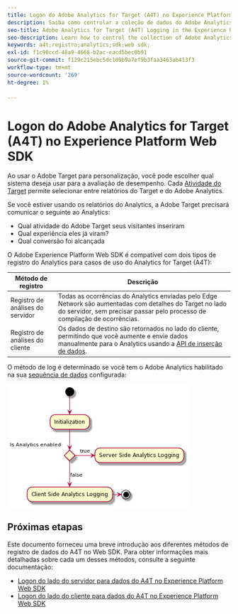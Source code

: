 ```yaml
---
title: Logon do Adobe Analytics for Target (A4T) no Experience Platform Web SDK
description: Saiba como controlar a coleção de dados do Adobe Analytics for Target (A4T) usando o Experience Platform Web SDK.
seo-title: Adobe Analytics for Target (A4T) Logging in the Experience Platform Web SDK
seo-description: Learn how to control the collection of Adobe Analytics for Target (A4T) data using the Experience Platform Web SDK.
keywords: a4t;registro;analytics;sdk;web sdk;
exl-id: f1c90ccd-48a9-4668-b2ac-eacd5bec0b91
source-git-commit: f129c215ebc5dc169b9a7ef9b3faa3463ab413f3
workflow-type: tm+mt
source-wordcount: '269'
ht-degree: 1%

---
```


# Logon do Adobe Analytics for Target (A4T) no Experience Platform Web SDK

Ao usar o Adobe Target para personalização, você pode escolher qual sistema deseja usar para a avaliação de desempenho. Cada [Atividade do Target](https://experienceleague.adobe.com/docs/target/using/activities/target-activities-guide.html?lang=pt-BR) permite selecionar entre relatórios do Target e do Adobe Analytics.

Se você estiver usando os relatórios do Analytics, a Adobe Target precisará comunicar o seguinte ao Analytics:

* Qual atividade do Adobe Target seus visitantes inseriram
* Qual experiência eles já viram?
* Qual conversão foi alcançada

O Adobe Experience Platform Web SDK é compatível com dois tipos de registro do Analytics para casos de uso do Analytics for Target (A4T):

| Método de registro | Descrição |
| --- | --- |
| Registro de análises do servidor | Todas as ocorrências do Analytics enviadas pelo Edge Network são aumentadas com detalhes do Target no lado do servidor, sem precisar passar pelo processo de compilação de ocorrências. |
| Registro de análises do cliente | Os dados de destino são retornados no lado do cliente, permitindo que você aumente e envie dados manualmente para o Analytics usando a [API de inserção de dados](https://experienceleague.adobe.com/docs/analytics/import/c-data-insertion-api.html?lang=pt-BR). |

O método de log é determinado se você tem o Adobe Analytics habilitado na sua [sequência de dados](../../../../datastreams/overview.md) configurada:

![Fluxo de decisão do método de log](../assets/analytics-logging.png)

## Próximas etapas

Este documento forneceu uma breve introdução aos diferentes métodos de registro de dados do A4T no Web SDK. Para obter informações mais detalhadas sobre cada um desses métodos, consulte a seguinte documentação:

* [Logon do lado do servidor para dados do A4T no Experience Platform Web SDK](./server-side.md)
* [Logon do lado do cliente para dados do A4T no Experience Platform Web SDK](./client-side.md)
